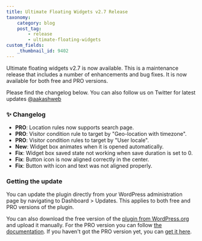 ```yaml
---
title: Ultimate Floating Widgets v2.7 Release
taxonomy:
    category: blog
    post_tag:
        - release
        - ultimate-floating-widgets
custom_fields:
    _thumbnail_id: 9402
---
```


Ultimate floating widgets v2.7 is now available. This is a maintenance release that includes a number of enhancements and bug fixes. It is now available for both free and PRO versions.

Please find the changelog below. You can also follow us on Twitter for latest updates [@aakashweb](https://twitter.com/aakashweb)

### ✨ Changelog
* __PRO__: Location rules now supports search page.
* __PRO__: Visitor condition rule to target by "Geo-location with timezone".
* __PRO__: Visitor condition rules to target by "User locale".
* __New__: Widget box animates when it is opened automatically.
* __Fix__: Widget box saved state not working when save duration is set to 0.
* __Fix__: Button icon is now aligned correctly in the center.
* __Fix__: Button with icon and text was not aligned properly.

### Getting the update

You can update the plugin directly from your WordPress administration page by navigating to Dashboard > Updates. This applies to both free and PRO versions of the plugin.

You can also download the free version of the [plugin from WordPress.org](https://wordpress.org/plugins/ultimate-floating-widgets/) and upload it manually. For the PRO version you can follow [the documentation](https://www.aakashweb.com/docs/ultimate-floating-widgets/pro/installation/#downloading-the-plugin). If you haven't got the PRO version yet, you can [get it here](https://www.aakashweb.com/wordpress-plugins/ultimate-floating-widgets/).